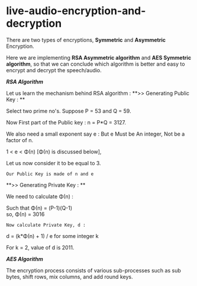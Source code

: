 # live-audio-encryption-and-decryption

There are two types of encryptions, **Symmetric** and **Asymmetric** Encryption.

Here we are implementing **RSA Asymmetric algorithm** and **AES Symmetric algorithm**, so that we can conclude which algorithm is better and easy to encrypt and decrypt the speech/audio. 

_**RSA Algorithm**_

Let us learn the mechanism behind RSA algorithm : **>> Generating Public Key : **

Select two prime no's. Suppose P = 53 and Q = 59.

Now First part of the Public key  : n = P*Q = 3127.

 We also need a small exponent say e : 
But e Must be An integer, Not be a factor of n. 

1 < e < Φ(n) [Φ(n) is discussed below], 

Let us now consider it to be equal to 3.

    Our Public Key is made of n and e
    
**>> Generating Private Key : **

We need to calculate Φ(n) :

Such that Φ(n) = (P-1)(Q-1)     
      so,  Φ(n) = 3016
      
    Now calculate Private Key, d : 
d = (k*Φ(n) + 1) / e for some integer k

For k = 2, value of d is 2011.

_**AES Algorithm**_

The encryption process consists of various sub-processes such as sub bytes, shift rows, mix columns, and add round keys.
